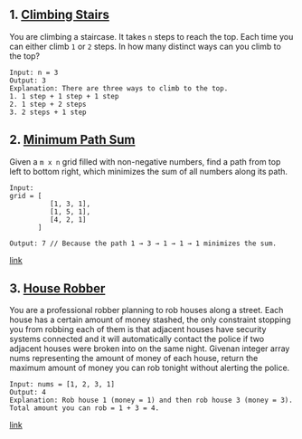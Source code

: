 
## 1. [Climbing Stairs](./ClimbingStairs.cpp)
You are climbing a staircase. It takes `n` steps to reach the top.
Each time you can either climb `1` or `2` steps. In how many distinct ways can you climb to the top?
```
Input: n = 3
Output: 3
Explanation: There are three ways to climb to the top.
1. 1 step + 1 step + 1 step
2. 1 step + 2 steps
3. 2 steps + 1 step
```

## 2. [Minimum Path Sum](./MinimumPathSum.cpp)
Given a `m x n` grid filled with non-negative numbers, find a path from top left to bottom right, which minimizes the sum of all numbers along its path.
```
Input:
grid = [
          [1, 3, 1],
          [1, 5, 1],
          [4, 2, 1]
       ]

Output: 7 // Because the path 1 → 3 → 1 → 1 → 1 minimizes the sum.
```
[link](https://leetcode.com/problems/minimum-path-sum/)


## 3. [House Robber](./HouseRobber.cpp)
You are a professional robber planning to rob houses along a street. Each house has a certain amount of money stashed, the only
constraint stopping you from robbing each of them is that adjacent houses have security systems connected and it will automatically
contact the police if two adjacent houses were broken into on the same night.
Givenan integer array nums representing the amount of money of each house, return the maximum amount of money you can rob tonight
without alerting the police.
```
Input: nums = [1, 2, 3, 1]
Output: 4
Explanation: Rob house 1 (money = 1) and then rob house 3 (money = 3).
Total amount you can rob = 1 + 3 = 4.
```
[link](https://leetcode.com/problems/house-robber/)
